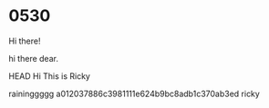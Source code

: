# 0530

Hi there!

hi there dear.

 HEAD
Hi This is Ricky 


raininggggg
a012037886c3981111e624b9bc8adb1c370ab3ed
ricky 
